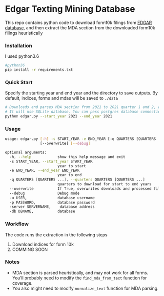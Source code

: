# Edgar Texting Mining Database

This repo contains python code to download form10k filings  from [EDGAR database](https://www.sec.gov/edgar.shtml), 
and then extract the MDA section from the downloaded form10k filings heuristically


### Installation

I used python3.6
```bash
#python36
pip install -r requirements.txt
```


### Quick Start

Specify the starting year and end year and the directory to save outputs.
By default, indices, forms and mdas will be saved to `./data`

```bash
# Downloads and parses MDA section from 2021 to 2021 quarter 1 and 2, and saves to `./database/database.sqlite`
# It will use SQLite database. You can pass postgres database connection
python edgar.py --start_year 2021 --end_year 2021
```

### Usage
```bash
usage: edgar.py [-h] -s START_YEAR -e END_YEAR [-q QUARTERS [QUARTERS ...]]
                [--overwrite] [--debug]

optional arguments:
  -h, --help            show this help message and exit
  -s START_YEAR, --start_year START_YEAR
                        year to start
  -e END_YEAR, --end_year END_YEAR
                        year to end
  -q QUARTERS [QUARTERS ...], --quarters QUARTERS [QUARTERS ...]
                        quarters to download for start to end years
  --overwrite           If True, overwrites downloads and processed files.
  --debug               Debug mode
  -u USER,              database username
  -p PASSWORD,          database password
  -server SERVERNAME,    database address
  -db DBNAME,           database

```

### Workflow

The code runs the extraction in the following steps
1. Download indices for form 10k
2. COMMING SOON

### Notes

- MDA section is parsed heuristically, and may not work for all forms. You'll probably need to modify the `find_mda_from_text` function for coverage.
- You also might need to modify `normalize_text` function for MDA parsing.